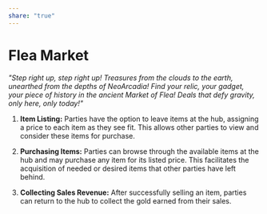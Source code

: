 ```yaml
---
share: "true"
---
```


# Flea Market


*"Step right up, step right up! Treasures from the clouds to the earth, unearthed from the depths of NeoArcadia! Find your relic, your gadget, your piece of history in the ancient Market of Flea! Deals that defy gravity, only here, only today!"*

1. **Item Listing:** Parties have the option to leave items at the hub, assigning a price to each item as they see fit. This allows other parties to view and consider these items for purchase.

2. **Purchasing Items:** Parties can browse through the available items at the hub and may purchase any item for its listed price. This facilitates the acquisition of needed or desired items that other parties have left behind.

3. **Collecting Sales Revenue:** After successfully selling an item, parties can return to the hub to collect the gold earned from their sales.